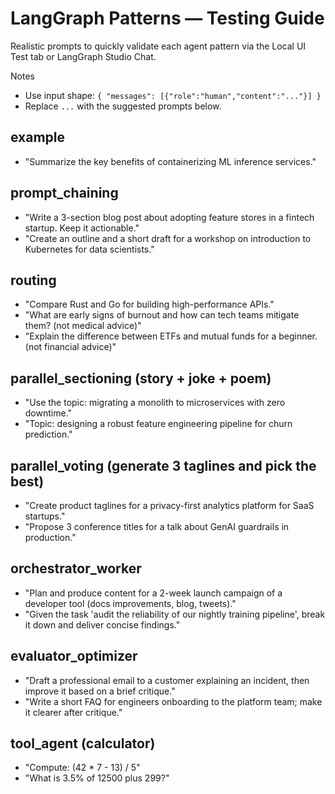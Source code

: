 # LangGraph Patterns — Testing Guide

Realistic prompts to quickly validate each agent pattern via the Local UI Test tab or LangGraph Studio Chat.

Notes
- Use input shape: `{ "messages": [{"role":"human","content":"..."}] }`
- Replace `...` with the suggested prompts below.

## example
- "Summarize the key benefits of containerizing ML inference services."

## prompt_chaining
- "Write a 3-section blog post about adopting feature stores in a fintech startup. Keep it actionable."
- "Create an outline and a short draft for a workshop on introduction to Kubernetes for data scientists."

## routing
- "Compare Rust and Go for building high-performance APIs."
- "What are early signs of burnout and how can tech teams mitigate them? (not medical advice)"
- "Explain the difference between ETFs and mutual funds for a beginner. (not financial advice)"

## parallel_sectioning (story + joke + poem)
- "Use the topic: migrating a monolith to microservices with zero downtime."
- "Topic: designing a robust feature engineering pipeline for churn prediction."

## parallel_voting (generate 3 taglines and pick the best)
- "Create product taglines for a privacy-first analytics platform for SaaS startups."
- "Propose 3 conference titles for a talk about GenAI guardrails in production."

## orchestrator_worker
- "Plan and produce content for a 2-week launch campaign of a developer tool (docs improvements, blog, tweets)."
- "Given the task 'audit the reliability of our nightly training pipeline', break it down and deliver concise findings."

## evaluator_optimizer
- "Draft a professional email to a customer explaining an incident, then improve it based on a brief critique."
- "Write a short FAQ for engineers onboarding to the platform team; make it clearer after critique."

## tool_agent (calculator)
- "Compute: (42 * 7 - 13) / 5"
- "What is 3.5% of 12500 plus 299?"
